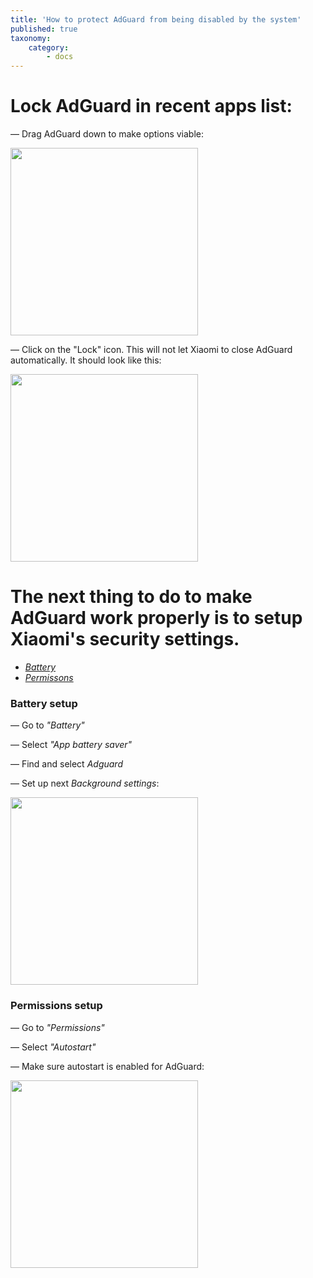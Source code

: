 ```yaml
---
title: 'How to protect AdGuard from being disabled by the system'
published: true
taxonomy:
    category:
        - docs
---
```


# Lock AdGuard in recent apps list:

— Drag AdGuard down to make options viable:

<img src="https://cloud.githubusercontent.com/assets/8577547/19343100/74ff48fa-913d-11e6-8d15-423e5e16353a.png" width="300">

— Click on the "Lock" icon. This will not let Xiaomi to close AdGuard automatically. It should look like this:

<img src="https://cloud.githubusercontent.com/assets/8577547/19343634/a8aadec4-913f-11e6-8a1b-2e440d0d8952.png" width="300">

# The next thing to do to make AdGuard work properly is to setup Xiaomi's security settings.

* _[Battery](#battery-setup)_
* _[Permissons](#permissions-setup)_

### Battery setup

— Go to _"Battery"_ 

— Select _"App battery saver"_

— Find and select _Adguard_

— Set up next _Background settings_:

<img src ="https://cloud.githubusercontent.com/assets/8577547/19349402/78d3a9a8-915b-11e6-8c7e-580b3d278433.png" width="300">

### Permissions setup

— Go to _"Permissions"_

— Select _"Autostart"_

— Make sure autostart is enabled for AdGuard:

<img src="https://cloud.githubusercontent.com/assets/8577547/19349511/07b27d2a-915c-11e6-9759-9703df55e36c.png" width="300">
